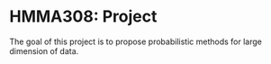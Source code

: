 # HMMA308: Project
The goal of this project is to propose probabilistic methods for large dimension of data. 
